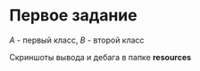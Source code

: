 # Первое задание

*A* - первый класс, *B* - второй класс 

Скриншоты вывода и дебага в папке **resources**
